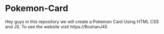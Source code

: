 # Pokemon-Card
Hey guys in this repository we will create a Pokemon Card Using HTML CSS and JS. To see the website visit https://RoshanJ45
